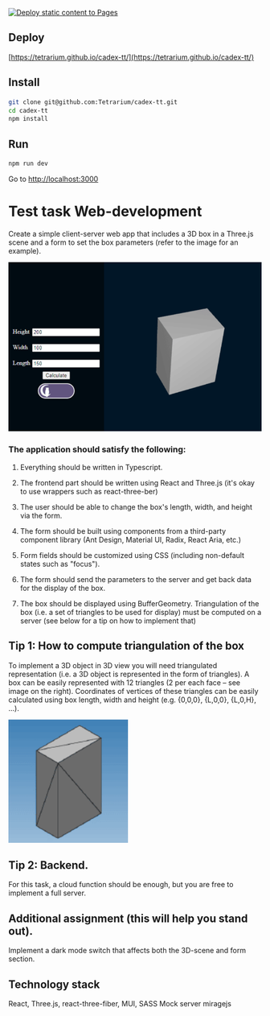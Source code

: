 [![Deploy static content to Pages](https://github.com/Tetrarium/cadex-tt/actions/workflows/jekyll-gh-pages.yml/badge.svg)](https://github.com/Tetrarium/cadex-tt/actions/workflows/jekyll-gh-pages.yml)

## Deploy

[https://tetrarium.github.io/cadex-tt/](https://tetrarium.github.io/cadex-tt/)

## Install

```bash
git clone git@github.com:Tetrarium/cadex-tt.git
cd cadex-tt
npm install
```

## Run

```bash
npm run dev
```

Go to [http://localhost:3000](http://localhost:3000)

# Test task Web-development

Create a simple client-server web app that includes a 3D box in a Three.js scene and a
form to set the box parameters (refer to the image for an example).

![preview](/assets/images/preview.png)

### The application should satisfy the following:

1. Everything should be written in Typescript.

2. The frontend part should be written using React and Three.js (it's okay to use wrappers such as react-three-ber)

3. The user should be able to change the box's length, width, and height via the form.

4. The form should be built using components from a third-party component library (Ant Design, Material UI, Radix, React Aria, etc.)

5. Form fields should be customized using CSS (including non-default states such as "focus").

6. The form should send the parameters to the server and get back data for the display of the box.

7. The box should be displayed using BufferGeometry. Triangulation of the box (i.e. a set of triangles to be used for display) must be computed on a server (see below for a tip on how to implement that)

## Tip 1: How to compute triangulation of the box

To implement a 3D object in 3D view you will need triangulated representation (i.e. a 3D object is represented in the form of triangles). A box can be easily represented with 12 triangles (2 per each face – see image on the right). Coordinates of vertices of these triangles can be easily calculated using box length, width and height (e.g. {0,0,0}, {L,0,0}, {L,0,H}, …).

![shape](/assets/images/shape.png)

## Tip 2: Backend.

For this task, a cloud function should be enough, but you are free to implement a full
server.

## Additional assignment (this will help you stand out).

Implement a dark mode switch that affects both the 3D-scene and form section.

## Technology stack

React, Three.js, react-three-fiber, MUI, SASS
Mock server miragejs

